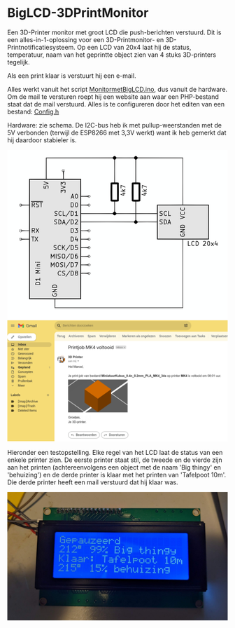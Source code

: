# BigLCD-3DPrintMonitor
Een 3D-Printer monitor met groot LCD die push-berichten verstuurd. Dit is een alles-in-1-oplossing voor een 3D-Printmonitor- en 3D-Printnotificatiesysteem. Op een LCD van 20x4 laat hij de status, temperatuur, naam van het geprintte object zien van 4 stuks 3D-printers tegelijk.

Als een print klaar is verstuurt hij een e-mail.

Alles werkt vanuit het script <a href="MonitormetBigLCD/MonitormetBigLCD.ino">MonitormetBigLCD.ino</a>, dus vanuit de hardware. Om de mail te versturen roept hij een website aan waar een PHP-bestand staat dat de mail verstuurd. Alles is te configureren door het editen van een bestand: <a href="MonitormetBigLCD/Config.h">Config.h</a>

Hardware: zie schema. De I2C-bus heb ik met pullup-weerstanden met de 5V verbonden (terwijl de ESP8266 met 3,3V werkt) want ik heb gemerkt dat hij daardoor stabieler is.

<img src="doc/schema.png" width="600px">
<img src="doc/email.png" width="600px">

Hieronder een testopstelling. Elke regel van het LCD laat de status van een enkele printer zien. De eerste printer staat stil, de tweede en de vierde zijn aan het printen (achtereenvolgens een object met de naam 'Big thingy' en 'behuizing') en de derde printer is klaar met het printen van 'Tafelpoot 10m'. Die derde printer heeft een mail verstuurd dat hij klaar was.

<img src="doc/werkbanktest.jpg" width="600px">
